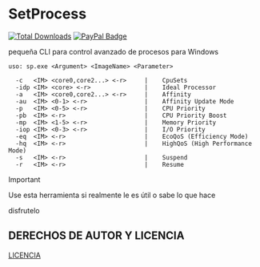 # SetProcess
[![Total Downloads](https://img.shields.io/github/downloads/LuSlower/SetProcess/total.svg)](https://github.com/LuSlower/SetProcess/releases/latest) [![PayPal Badge](https://img.shields.io/badge/PayPal-003087?logo=paypal&logoColor=fff&style=flat)](https://paypal.me/eldontweaks) 

pequeña CLI para control avanzado de procesos para Windows

```
uso: sp.exe <Argument> <ImageName> <Parameter>

  -c   <IM> <core0,core2...> <-r>     |    CpuSets
  -idp <IM> <core> <-r>               |    Ideal Processor
  -a   <IM> <core0,core2...> <-r>     |    Affinity
  -au  <IM> <0-1> <-r>                |    Affinity Update Mode
  -p   <IM> <0-5> <-r>                |    CPU Priority
  -pb  <IM> <-r>                      |    CPU Priority Boost
  -mp  <IM> <1-5> <-r>                |    Memory Priority
  -iop <IM> <0-3> <-r>                |    I/O Priority
  -eq  <IM> <-r>                      |    EcoQoS (Efficiency Mode)
  -hq  <IM> <-r>                      |    HighQoS (High Performance Mode)
  -s   <IM> <-r>                      |    Suspend
  -r   <IM> <-r>                      |    Resume
```

> [!important]
> Use esta herramienta si realmente le es útil o sabe lo que hace
>
> disfrutelo

## DERECHOS DE AUTOR Y LICENCIA
[LICENCIA](LICENSE)
